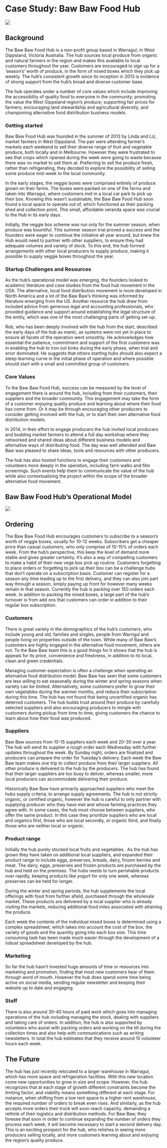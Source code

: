 # Case Study: Baw Baw Food Hub

![](/assets/29-BawBaw-1-Bawww_old.jpg)

## Background

The Baw Baw Food Hub is a non-profit group based in Warragul, in West Gippsland, Victoria Australia. The hub sources local produce from organic and natural farmers in the region and makes this available to local customers throughout the year. Customers are encouraged to sign up for a ‘season’s’ worth of produce, in the form of mixed boxes which they pick up weekly. The hub’s consistent growth since its inception in 2013 is evidence of strong support from the hub’s broad and diverse customer base.

The hub operates under a number of core values which include improving the accessibility of quality food to everyone in the community; promoting the value the West Gippsland region’s produce;  supporting fair prices for farmers; encouraging land stewardship and agricultural diversity; and championing alternative food distribution business models.

### Getting started

Baw Baw Food Hub was founded in the summer of 2013 by Linda and Liz, market farmers in West Gippsland. The pair were attending farmer’s markets each weekend to sell their diverse range of fruit and vegetable produce, both locally and in Melbourne. However they were frustrated to see that crops which ripened during the week were going to waste because there was no market to sell them at. Preferring to sell the produce fresh,  rather than refrigerating, they decided to explore the possibility of selling some produce mid-week to the local community.

In the early stages, the veggie boxes were comprised entirely of produce grown on their farms. The boxes were packed on one of the farms and taken into Warragul, where customers met in a local car park to pick up their box. Knowing this wasn’t sustainable, the Baw Baw Food Hub soon found a local space to operate out of, which functioned as their packing shed and collection point. This small, affordable veranda space was crucial to the Hub in its early days.

Initially, the veggie box scheme was run only for the summer season, when produce was bountiful. This summer season trial proved a success and the founders were eager to continue the initiative all year around, but knew the Hub would need to partner with other suppliers, to ensure they had adequate volumes and variety of stock. To this end, the hub formed arrangements with other local producers to supply produce, making it possible to supply veggie boxes throughout the year.

### Startup Challenges and Resources

As the hub’s operational model was emerging, the founders looked to academic literature and case studies from the food hub movement in the USA. The alternative, local food distribution movement is more developed in North America and a lot of the Baw Baw’s thinking was informed by literature emerging from the US. Another resource the hub drew from included advice from generous legal and accounting professionals, who provided guidance and support around establishing the legal structure of the entity, which was one of the most challenging parts of getting set-up.

Rob, who has been deeply involved with the hub from the start, described the early days of the hub as manic, as systems were not yet in place to ensure all facets of the operation went smoothly. He acknowledges how essential the patience, commitment and support of the first customers was in enabling the hub to iron out kinks during the early phase, when trial and error dominated. He suggests that others starting hubs should also expect a steep learning curve in the initial phase of operation and where possible should start with a small and committed group of customers.

### Core Values

To the Baw Baw Food Hub, success can be measured by the level of engagement there is around the hub, including from their customers, their suppliers and the broader community. This engagement may take the form of a customer enjoying quality produce and learning about where their food has come from. Or it may be through encouraging other producers to consider getting involved with the hub, or to start their own alternative food distribution models.

In 2014, in their effort to engage producers  the hub invited local producers and budding market farmers to attend a full day workshop where they networked and shared ideas about different business models and alternative ways of distributing food.  The day was well attended and Baw Baw was pleased to share ideas, tools and resources with other producers.

The hub has also hosted functions to engage their customers and volunteers more deeply in the operation, including farm walks and film screenings. Such events help them to communicate the value of the hub while also contextualizing the project within the scope of the broader alternative food movement.

## Baw Baw Food Hub’s Operational Model

![](/assets/29-BawBaw-2-Baw-Baw-33_old.png)

## Ordering

The Baw Baw Food Hub encourages customers to subscribe to a season’s worth of veggie boxes, usually for 10-12 weeks. Subscribers get a cheaper price than casual customers, who only comprise of 10-15% of orders each week. From the hub’s perspective, this keep the level of demand more stable and gives greater certainty. It’s also a way of compelling customers to make a habit of their new vege box pick up routine. Customers forgetting to place orders or forgetting to pick up their box can be a challenge hubs that don’t operate on a subscription basis. Customer can register for a season any time leading up to the first delivery, and they can also join part way through a season, simply paying up front for however many weeks remain in that season. Currently the hub is packing over 150 orders each week. In addition to packing the mixed boxes, a large part of the hub’s turnover is from add ons that customers can order in addition to their regular box subscription.

### Customers

There is great variety in the demographics of the hub’s customers, who include young and old, families and singles, people from Warrigul and people living on properties outside of the town. While many of Baw Baw’s customers are highly engaged in the alternative food movement, others are not. To the Baw Baw team this is a good things for it shows that the hub is appeals for its price, convenience and  freshness, in addition to its local, clean and green credentials.

Managing customer expectation is often a challenge when operating an alternative food distribution model. Baw Baw has seen that some customers are less willing to eat seasonally during the winter and spring seasons when variety can be limited. Alternatively, some customers prefer to grow their own vegetables during the warmer months, and reduce their subscription during this time. The hub has not found that being uncertified organic has deterred customers. The hub builds trust around their produce by carefully selected suppliers and also encouraging producers to mingle with customers during pickup from time to time, giving customers the chance to learn about how their food was produced.

### Suppliers

Baw Baw sources from 10-15 suppliers each week and 20-30 over a year.  The hub will send its supplier a rough order each Wednesday with further updates throughout the week. By Sunday night, orders are finalized and producers can prepare the order for Tuesday’s delivery. Each week the Baw Baw team makes one trip to collect produce from their larger suppliers. All other produce is delivered to the hub by the producers. The hub has found that their larger suppliers are too busy to deliver, whereas smaller, more local producers can accommodate delivering their produce.

Historically Baw Baw have primarily approached suppliers who meet the hubs supply criteria, to arrange supply agreements. The hub is not strictly organic, or certified organic, however the hub is careful to only partner with supplying producer who they have met and whose farming practices they agree with. In some cases, the hub must choose between suppliers, who offer the same product. In this case they prioritize suppliers who are local and organics first, those who are local secondly, or organic third, and finally those who are neither local or organic.

### Product range

Initially the hub purely stocked local fruits and vegetables . As the hub has grown they have taken on additional local suppliers, and expanded their product range to include eggs, preserves, breads, dairy, frozen berries and meat. The dairy, eggs, preserves and frozen products are purchased by the hub and held on the premises. The hubs needs to turn perishable products over rapidly, keeping products like yogurt for only one week, whereas preserves can be held for longer.

During the winter and spring periods, the hub supplements the local offerings with food from further afield, purchased through the wholesale market. These products are delivered by a local supplier who is already visiting the markets, reducing additional food miles associated with attaining the produce.

Each week the contents of the individual mixed boxes is determined using a complex spreadsheet, which takes into account the cost of the box, the variety of goods and the quantity going into each box size. This time consuming task has been made much easier through the development of a robust spreadsheet developed by the hub.

### Marketing

So far the hub hasn’t invested huge amounts of time or resources into marketing and promotion, finding that most new customers hear of them through word of mouth. However the hub does spend some time being active on social media, sending regular newsletter and keeping their website up to date and engaging.

### Staff

There is also around 30-40 hours of paid work which goes into managing operations of the hub including managing the stock, dealing with suppliers and taking care of orders. In addition, the hub is also supported by volunteers who assist with packing orders and working on the till during the collection times and also help with communications such as writing newsletters. In total the hub estimates that they receive around 15 volunteer hours each week.

## The Future

The hub has just recently relocated to a larger warehouse in Warragul, which has more space and refrigeration facilities. With this new location come new opportunities to grow in size and scope. However, the hub recognizes that at each stage of growth different constraints become the limiting factor, and viability means something different at each stage. For instance, when shifting from a low rent space to a higher rent warehouse, the required number of orders to break even rises. And similarly, as the hub accepts more orders their truck will soon reach capacity, demanding a rethink of their logistics and distribution methods. For Baw Baw, they foresee that soon in order to continue expanding the number of orders they process each week, it will become necessary to start a second delivery day. This is an exciting prospect for the hub, who relishes in seeing more producers selling locally, and more customers learning about and enjoying the region’s quality produce.

